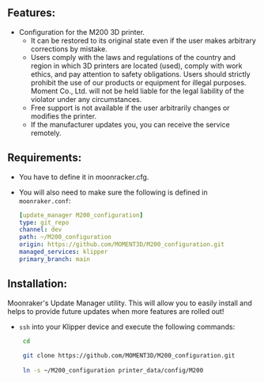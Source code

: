 ## Features:

* Configuration for the M200 3D printer.
  - It can be restored to its original state even if the user makes arbitrary corrections by mistake.
  - Users comply with the laws and regulations of the country and region in which 3D printers are located (used), comply with work ethics, and pay attention to safety obligations. Users should strictly prohibit the use of our products or equipment for illegal purposes. Moment Co., Ltd. will not be held liable for the legal liability of the violator under any circumstances.
  - Free support is not available if the user arbitrarily changes or modifies the printer.
  - If the manufacturer updates you, you can receive the service remotely.
 
## Requirements:

* You have to define it in moonracker.cfg.
* You will also need to make sure the following is defined in `moonraker.conf`:
  
    ```yaml
    [update_manager M200_configuration]
    type: git_repo
    channel: dev
    path: ~/M200_configuration
    origin: https://github.com/MOMENT3D/M200_configuration.git
    managed_services: klipper
    primary_branch: main

    ```

## Installation:

Moonraker's Update Manager utility. This will allow you to easily install and helps to provide future updates when more features are rolled out!

* `ssh` into your Klipper device and execute the following commands:
   ```bash
    cd
    
    git clone https://github.com/MOMENT3D/M200_configuration.git
    
    ln -s ~/M200_configuration printer_data/config/M200

    ```    
